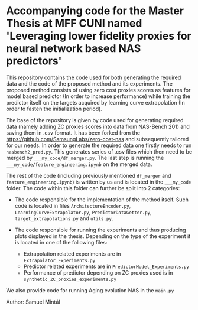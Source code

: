# Accompanying code for the Master Thesis at MFF CUNI named 'Leveraging lower fidelity proxies for neural network based NAS predictors'

This repository contains the code used for both generating the required data and the code of the proposed method and its experiments. The proposed method consists of using zero cost proxies scores as features for model based predictor (In order to increase performance) while training the predictor itself on the targets acquired by learning curve extrapolation (In order to fasten the initialization period).

The base of the repository is given by code used for generating required data (namely adding ZC proxies scores into data from NAS-Bench 201) and saving them in .csv format. It has been forked from the https://github.com/SamsungLabs/zero-cost-nas and subsequently tailored for our needs. In order to generate the required data one firstly needs to run `nasbench2_pred.py`. This generates series of .csv files which then need to be merged by `___my_code/df_merger.py`. The last step is running the `___my_code/feature_engineering.ipynb` on the merged data.


The rest of the code (including previously mentioned `df_merger` and `feature_engineering.ipynb`) is written by us and is located in the `___my_code` folder. The code within this folder can further be split into 2 categories:

* The code responsible for the implementation of the method itself. Such code is located in files `ArchitectureEncoder.py`, `LearningCurveExtrapolator.py`, `PredictorDataGetter.py`, `target_extrapolations.py` and `utils.py`.

* The code responsible for running the experiments and thus producing plots displayed in the thesis. Depending on the type of the experiment it is located in one of the following files:
    * Extrapolation related experiments are in `Extrapolator_Experiments.py`
    * Predictor related experiments are in `PredictorModel_Experiments.py`
    * Performance of predictor depending on ZC proxies used is in `synthetic_ZC_proxies_experiments.py`

We also provide code for running Aging evolution NAS in the `main.py`
    


Author: Samuel Mintál